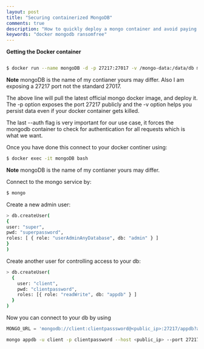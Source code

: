 ```yaml
---
layout: post
title: "Securing containerized MongoDB"
comments: true
description: "How to quickly deploy a mongo container and avoid paying ransom"
keywords: "docker mongodb ransomfree"
---
```


**Getting the Docker container**

```bash

$ docker run --name mongoDB -d -p 27217:27017 -v /mongo-data:/data/db mongo --auth

```
**Note** mongoDB is the name of my contianer yours may differ. Also I am exposing a 27217 port not the standard 27017.

The above line will pull the latest official mongo docker image, and deploy it. The -p option exposes the port 27217 publicly and the -v option helps you persist data even if your docker container gets killed.

The last --auth flag is very important for our use case, it forces the mongodb container to check for authentication for all requests which is what we want.

Once you have done this connect to your docker continer using:

```bash
$ docker exec -it mongoDB bash
```
**Note** mongoDB is the name of my contianer yours may differ.

Connect to the mongo service by:
```bash
$ mongo
```

Create a new admin user:
```bash
> db.createUser(
{
user: "super",
pwd: "superpassword",
roles: [ { role: "userAdminAnyDatabase", db: "admin" } ]
}
)
```

Create another user for controlling access to your db:
```bash
> db.createUser(
  {
    user: "client",
    pwd: "clientpassword",
    roles: [{ role: "readWrite", db: "appdb" } ]
  }
)
```

Now you can connect to your db by using

```python
MONGO_URL = 'mongodb://client:clientpasssword@<public_ip>:27217/appdb?authSource=admin'
```

```bash
mongo appdb -u client -p clientpassword --host <public_ip> --port 27217
```
